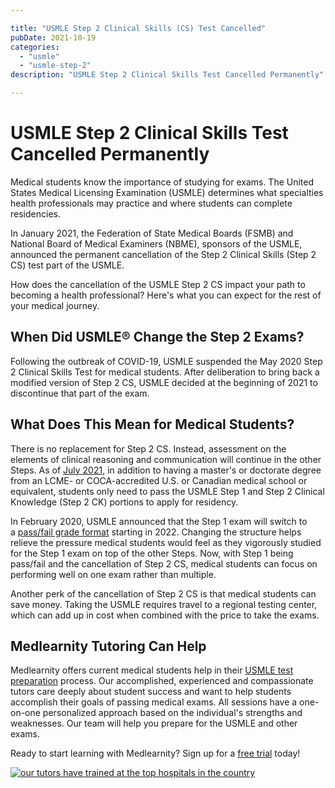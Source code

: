 ```yaml
---

title: "USMLE Step 2 Clinical Skills (CS) Test Cancelled"
pubDate: 2021-10-19
categories: 
  - "usmle"
  - "usmle-step-2"
description: "USMLE Step 2 Clinical Skills Test Cancelled Permanently"

---
```



# USMLE Step 2 Clinical Skills Test Cancelled Permanently

Medical students know the importance of studying for exams. The United States Medical Licensing Examination (USMLE) determines what specialties health professionals may practice and where students can complete residencies.

In January 2021, the Federation of State Medical Boards (FSMB) and National Board of Medical Examiners (NBME), sponsors of the USMLE, announced the permanent cancellation of the Step 2 Clinical Skills (Step 2 CS) test part of the USMLE.

How does the cancellation of the USMLE Step 2 CS impact your path to becoming a health professional? Here's what you can expect for the rest of your medical journey.

## When Did USMLE® Change the Step 2 Exams?

Following the outbreak of COVID-19, USMLE suspended the May 2020 Step 2 Clinical Skills Test for medical students. After deliberation to bring back a modified version of Step 2 CS, USMLE decided at the beginning of 2021 to discontinue that part of the exam.

## What Does This Mean for Medical Students?

There is no replacement for Step 2 CS. Instead, assessment on the elements of clinical reasoning and communication will continue in the other Steps. As of [July 2021](https://www.usmle.org/announcements), in addition to having a master's or doctorate degree from an LCME- or COCA-accredited U.S. or Canadian medical school or equivalent, students only need to pass the USMLE Step 1 and Step 2 Clinical Knowledge (Step 2 CK) portions to apply for residency.

In February 2020, USMLE announced that the Step 1 exam will switch to a [pass/fail grade format](https://www.medlearnity.com/usmle-step-1-pass-fail/) starting in 2022. Changing the structure helps relieve the pressure medical students would feel as they vigorously studied for the Step 1 exam on top of the other Steps. Now, with Step 1 being pass/fail and the cancellation of Step 2 CS, medical students can focus on performing well on one exam rather than multiple.

Another perk of the cancellation of Step 2 CS is that medical students can save money. Taking the USMLE requires travel to a regional testing center, which can add up in cost when combined with the price to take the exams.

## Medlearnity Tutoring Can Help

Medlearnity offers current medical students help in their [USMLE test preparation](https://www.medlearnity.com/usmle/) process. Our accomplished, experienced and compassionate tutors care deeply about student success and want to help students accomplish their goals of passing medical exams. All sessions have a one-on-one personalized approach based on the individual's strengths and weaknesses. Our team will help you prepare for the USMLE and other exams.

Ready to start learning with Medlearnity? Sign up for a [free trial](https://www.medlearnity.com/start-here/) today!

[![our tutors have trained at the top hospitals in the country](https://www.medlearnity.com//images/wp/2022/06/04-our-tutors-have-trained.png)](https://www.medlearnity.com/start-here/)
